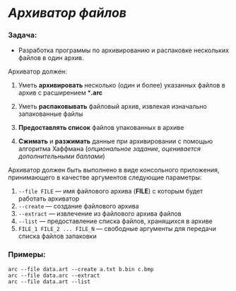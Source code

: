 # *Архиватор файлов*

### Задача:

- Разработка программы по архивированию и распаковке нескольких файлов в один архив.

Архиватор должен:

1. Уметь **архивировать** несколько (один и более) указанных файлов в архив с расширением ***.arc**

2. Уметь **распаковывать** файловый архив, извлекая изначально запакованные файлы

3. **Предоставлять список** файлов упакованных в архиве

4. **Сжимать** и **разжимать** данные при архивировании с помощью алгоритма Хаффмана (*опциональное задание, оценивается дополнительными баллами*)

Архиватор должен быть выполнено в виде консольного приложения, принимающего в качестве аргументов следующие параметры:

1. `--file FILE` — имя файлового архива (**FILE**) с которым будет работать архиватор
2. `--create` — создание файлового архива
3. `--extract` — извлечение из файлового архива файлов
4. `--list` — предоставление списка файлов, хранящихся в архиве
5. `FILE_1 FILE_2 ... FILE_N` — свободные аргументы для передачи списка файлов запаковки

### Примеры:

```
arc --file data.art --create a.txt b.bin c.bmp
arc --file data.arc --extract
arc --file data.art --list
```